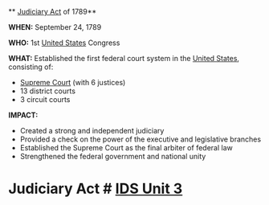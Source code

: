 ** [Judiciary Act](./../judiciary-act/) of 1789**

**WHEN:** September 24, 1789

**WHO:** 1st [United States](./../united-states/) Congress

**WHAT:** Established the first federal court system in the [United States](./../united-states/), consisting of:

* [Supreme Court](./../supreme-court/) (with 6 justices)
* 13 district courts
* 3 circuit courts

**IMPACT:**

* Created a strong and independent judiciary
* Provided a check on the power of the executive and legislative branches
* Established the Supreme Court as the final arbiter of federal law
* Strengthened the federal government and national unity
# Judiciary Act # [IDS Unit 3](./../ids-unit-3/)